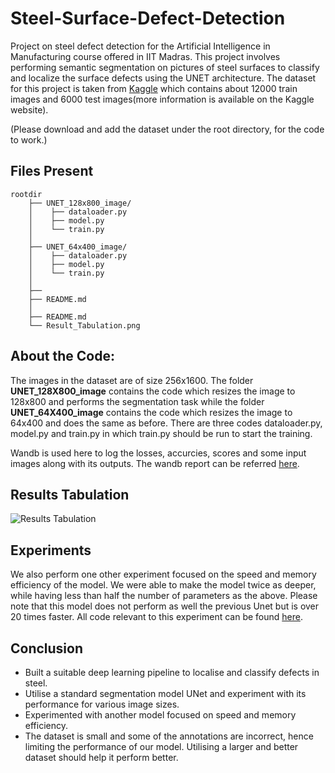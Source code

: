 # Steel-Surface-Defect-Detection

Project on steel defect detection for the Artificial Intelligence in Manufacturing course offered in IIT Madras. This project involves performing semantic segmentation on pictures of steel surfaces to classify and localize the surface defects using the UNET architecture. The dataset for this project is taken from [Kaggle](https://www.kaggle.com/c/severstal-steel-defect-detection) which contains about 12000 train images and 6000 test images(more information is available on the Kaggle website).

(Please download and add the dataset under the root directory, for the code to work.)

## Files Present

```
rootdir
    ├── UNET_128x800_image/
    │    ├── dataloader.py
    │    ├── model.py
    │    └── train.py
    │
    ├── UNET_64x400_image/
    │    ├── dataloader.py
    │    ├── model.py
    │    └── train.py
    │
    ├── 
    ├── README.md
    │
    ├── README.md
    └── Result_Tabulation.png
```

## About the Code:
The images in the dataset are of size 256x1600. The folder **UNET_128X800_image** contains the code which resizes the image to 128x800 and performs the segmentation task while the folder **UNET_64X400_image** contains the code which resizes the image to 64x400 and does the same as before. There are three codes dataloader.py, model.py and train.py in which train.py should be run to start the training.

Wandb is used here to log the losses, accurcies, scores and some input images along with its outputs. The wandb report can be referred [here](https://wandb.ai/manoj-s/Steel_Defect_Detection?workspace=user-manoj-s).

## Results Tabulation
![Results Tabulation](https://github.com/Manoj-152/Steel-Surface-Defect-Detection/blob/main/Result_Tabulation.png)

## Experiments

We also perform one other experiment focused on the speed and memory efficiency of the model. We were able to make the model twice as deeper, while having less than half the number of parameters as the above. Please note that this model does not perform as well the previous Unet but is over 20 times faster. All code relevant to this experiment can be found [here](./Model2_Modified_UNET/).

## Conclusion

- Built a suitable deep learning pipeline to localise and classify defects in steel. 
- Utilise a standard segmentation model UNet and experiment with its performance for various image sizes. 
- Experimented with another model focused on speed and memory efficiency. 
- The dataset is small and some of the annotations are incorrect, hence limiting the performance of our model. Utilising a larger and better dataset should help it perform better.
